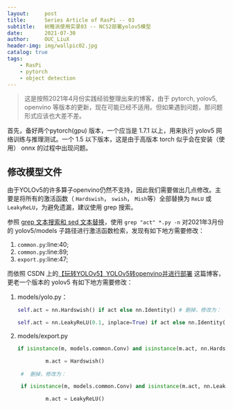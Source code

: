 ```yaml
---
layout:     post
title:      Series Article of RasPi -- 03
subtitle:   树莓派使用实录03 -- NCS2部署yolov5模型              
date:       2021-07-30
author:     OUC_LiuX
header-img: img/wallpic02.jpg
catalog: true
tags:
    - RasPi   
    - pytorch    
    - object detection    
---     
```


> 这是按照2021年4月份实践经验整理出来的博客，由于 pytorch, yolov5, openvino 等版本的更新，现在可能已经不适用。但如果遇到问题，那问题形式应该也大差不差。        


首先，备好两个pytorch(gpu) 版本，一个应当是 1.7.1 以上，用来执行 yolov5 网络训练与推理测试。一个 1.5 以下版本，这是由于高版本 torch 似乎会在安装（使用） onnx 的过程中出现问题。       

## 修改模型文件      

由于YOLOv5的许多算子openvino仍然不支持，因此我们需要做出几点修改。主要是将所有的激活函数（ `Hardswish`， `swish`， `Mish`等）全部替换为 `ReLU` 或 `LeakyReLU`，为避免遗漏，建议使用 grep 搜索。       

参照 [grep 文本搜索和 sed 文本替换](https://www.ouc-liux.cn/2021/07/21/Series-Article-of-UbuntuOS-09/)，使用 `grep "act" *.py -n` 对2021年3月份的 yolov5/models 子路径进行激活函数检索，发现有如下地方需要修改：    
1. `common.py`:line:40;       
2. `common.py`:line:89;        
3. `export.py`:line:47;      

而依照 CSDN 上的[【玩转YOLOv5】YOLOv5转openvino并进行部署](https://blog.csdn.net/weixin_44936889/article/details/110940322) 这篇博客，更老一个版本的 yolov5 有如下地方需要修改：      
1. models/yolo.py：      
   ```python    
   self.act = nn.Hardswish() if act else nn.Identity() # 删掉，修改为：        

   self.act = nn.LeakyReLU(0.1, inplace=True) if act else nn.Identity()         
   ```     

2. models/export.py       
   ```python      
   if isinstance(m, models.common.Conv) and isinstance(m.act, nn.Hardswish):       

            m.act = Hardswish()          
    
    #  删掉，修改为：       

    if isinstance(m, models.common.Conv) and isinstance(m.act, nn.LeakyReLU):      

            m.act = LeakyReLU()      
            
    ```              